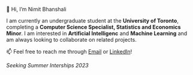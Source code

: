👋 Hi, I’m Nimit Bhanshali

I am currently an undergraduate student at the **University of Toronto**, completing a **Computer Science Specialist, Statistics and Economics Minor**. 
I am interested in **Artificial Intelligenc** and **Machine Learning** and am always looking to collaborate on related projects. 

📫 Feel free to reach me through <a href="nbhanshali@gmail.com">Email</a> or <a href="www.linkedin.com/in/nimit-bhanshali
">LinkedIn</a>!

_Seeking Summer Interships 2023_
<!---
nbhanshali/nbhanshali is a ✨ special ✨ repository because its `README.md` (this file) appears on your GitHub profile.
You can click the Preview link to take a look at your changes.
--->

